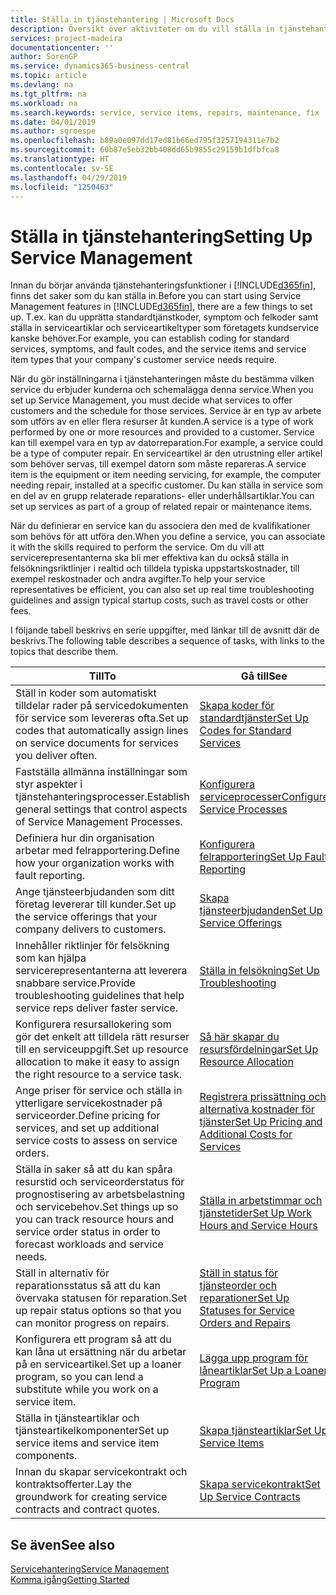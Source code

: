 ```yaml
---
title: Ställa in tjänstehantering | Microsoft Docs
description: Översikt över aktiviteter om du vill ställa in tjänstehantering som passar hur ditt företag hanterar tjänster.
services: project-madeira
documentationcenter: ''
author: SorenGP
ms.service: dynamics365-business-central
ms.topic: article
ms.devlang: na
ms.tgt_pltfrm: na
ms.workload: na
ms.search.keywords: service, service items, repairs, maintenance, fix
ms.date: 04/01/2019
ms.author: sgroespe
ms.openlocfilehash: b89a0e097dd17ed81b66ed795f3257194311e7b2
ms.sourcegitcommit: 60b87e5eb32bb408dd65b9855c29159b1dfbfca8
ms.translationtype: HT
ms.contentlocale: sv-SE
ms.lasthandoff: 04/29/2019
ms.locfileid: "1250463"
---
```

# <a name="setting-up-service-management"></a><span data-ttu-id="7658f-103">Ställa in tjänstehantering</span><span class="sxs-lookup"><span data-stu-id="7658f-103">Setting Up Service Management</span></span>
<span data-ttu-id="7658f-104">Innan du börjar använda tjänstehanteringsfunktioner i [!INCLUDE[d365fin](includes/d365fin_md.md)], finns det saker som du kan ställa in.</span><span class="sxs-lookup"><span data-stu-id="7658f-104">Before you can start using Service Management features in [!INCLUDE[d365fin](includes/d365fin_md.md)], there are a few things to set up.</span></span> <span data-ttu-id="7658f-105">T.ex. kan du upprätta standardtjänstkoder, symptom och felkoder samt ställa in serviceartiklar och serviceartikeltyper som företagets kundservice kanske behöver.</span><span class="sxs-lookup"><span data-stu-id="7658f-105">For example, you can establish coding for standard services, symptoms, and fault codes, and the service items and service item types that your company's customer service needs require.</span></span>  

<span data-ttu-id="7658f-106">När du gör inställningarna i tjänstehanteringen måste du bestämma vilken service du erbjuder kunderna och schemalägga denna service.</span><span class="sxs-lookup"><span data-stu-id="7658f-106">When you set up Service Management, you must decide what services to offer customers and the schedule for those services.</span></span> <span data-ttu-id="7658f-107">Service är en typ av arbete som utförs av en eller flera resurser åt kunden.</span><span class="sxs-lookup"><span data-stu-id="7658f-107">A service is a type of work performed by one or more resources and provided to a customer.</span></span> <span data-ttu-id="7658f-108">Service kan till exempel vara en typ av datorreparation.</span><span class="sxs-lookup"><span data-stu-id="7658f-108">For example, a service could be a type of computer repair.</span></span> <span data-ttu-id="7658f-109">En serviceartikel är den utrustning eller artikel som behöver servas, till exempel datorn som måste repareras.</span><span class="sxs-lookup"><span data-stu-id="7658f-109">A service item is the equipment or item needing servicing, for example, the computer needing repair, installed at a specific customer.</span></span> <span data-ttu-id="7658f-110">Du kan ställa in service som en del av en grupp relaterade reparations- eller underhållsartiklar.</span><span class="sxs-lookup"><span data-stu-id="7658f-110">You can set up services as part of a group of related repair or maintenance items.</span></span>  
  
<span data-ttu-id="7658f-111">När du definierar en service kan du associera den med de kvalifikationer som behövs för att utföra den.</span><span class="sxs-lookup"><span data-stu-id="7658f-111">When you define a service, you can associate it with the skills required to perform the service.</span></span> <span data-ttu-id="7658f-112">Om du vill att servicerepresentanterna ska bli mer effektiva kan du också ställa in felsökningsriktlinjer i realtid och tilldela typiska uppstartskostnader, till exempel reskostnader och andra avgifter.</span><span class="sxs-lookup"><span data-stu-id="7658f-112">To help your service representatives be efficient, you can also set up real time troubleshooting guidelines and assign typical startup costs, such as travel costs or other fees.</span></span>  

<span data-ttu-id="7658f-113">I följande tabell beskrivs en serie uppgifter, med länkar till de avsnitt där de beskrivs.</span><span class="sxs-lookup"><span data-stu-id="7658f-113">The following table describes a sequence of tasks, with links to the topics that describe them.</span></span>  
  
| <span data-ttu-id="7658f-114">Till</span><span class="sxs-lookup"><span data-stu-id="7658f-114">To</span></span> | <span data-ttu-id="7658f-115">Gå till</span><span class="sxs-lookup"><span data-stu-id="7658f-115">See</span></span> |
| --- | --- |
| <span data-ttu-id="7658f-116">Ställ in koder som automatiskt tilldelar rader på servicedokumenten för service som levereras ofta.</span><span class="sxs-lookup"><span data-stu-id="7658f-116">Set up codes that automatically assign lines on service documents for services you deliver often.</span></span> |[<span data-ttu-id="7658f-117">Skapa koder för standardtjänster</span><span class="sxs-lookup"><span data-stu-id="7658f-117">Set Up Codes for Standard Services</span></span>](service-how-setup-service-coding.md)|
| <span data-ttu-id="7658f-118">Fastställa allmänna inställningar som styr aspekter i tjänstehanteringsprocesser.</span><span class="sxs-lookup"><span data-stu-id="7658f-118">Establish general settings that control aspects of Service Management Processes.</span></span>|[<span data-ttu-id="7658f-119">Konfigurera serviceprocesser</span><span class="sxs-lookup"><span data-stu-id="7658f-119">Configure Service Processes</span></span>](service-setup-service-processes.md)|
| <span data-ttu-id="7658f-120">Definiera hur din organisation arbetar med felrapportering.</span><span class="sxs-lookup"><span data-stu-id="7658f-120">Define how your organization works with fault reporting.</span></span> |[<span data-ttu-id="7658f-121">Konfigurera felrapportering</span><span class="sxs-lookup"><span data-stu-id="7658f-121">Set Up Fault Reporting</span></span>](service-how-setup-fault-reporting.md) |
| <span data-ttu-id="7658f-122">Ange tjänsteerbjudanden som ditt företag levererar till kunder.</span><span class="sxs-lookup"><span data-stu-id="7658f-122">Set up the service offerings that your company delivers to customers.</span></span>|[<span data-ttu-id="7658f-123">Skapa tjänsteerbjudanden</span><span class="sxs-lookup"><span data-stu-id="7658f-123">Set Up Service Offerings</span></span>](service-how-setup-service-offerings.md)|
| <span data-ttu-id="7658f-124">Innehåller riktlinjer för felsökning som kan hjälpa servicerepresentanterna att leverera snabbare service.</span><span class="sxs-lookup"><span data-stu-id="7658f-124">Provide troubleshooting guidelines that help service reps deliver faster service.</span></span> |[<span data-ttu-id="7658f-125">Ställa in felsökning</span><span class="sxs-lookup"><span data-stu-id="7658f-125">Set Up Troubleshooting</span></span>](service-how-setup-troubleshooting.md) |
| <span data-ttu-id="7658f-126">Konfigurera resursallokering som gör det enkelt att tilldela rätt resurser till en serviceuppgift.</span><span class="sxs-lookup"><span data-stu-id="7658f-126">Set up resource allocation to make it easy to assign the right resource to a service task.</span></span> |[<span data-ttu-id="7658f-127">Så här skapar du resursfördelningar</span><span class="sxs-lookup"><span data-stu-id="7658f-127">Set Up Resource Allocation</span></span>](service-how-setup-resource-allocation.md) |
| <span data-ttu-id="7658f-128">Ange priser för service och ställa in ytterligare servicekostnader på serviceorder.</span><span class="sxs-lookup"><span data-stu-id="7658f-128">Define pricing for services, and set up additional service costs to assess on service orders.</span></span> |[<span data-ttu-id="7658f-129">Registrera prissättning och alternativa kostnader för tjänster</span><span class="sxs-lookup"><span data-stu-id="7658f-129">Set Up Pricing and Additional Costs for Services</span></span>](service-how-setup-service-costs-pricing.md)|
| <span data-ttu-id="7658f-130">Ställa in saker så att du kan spåra resurstid och serviceorderstatus för prognostisering av arbetsbelastning och servicebehov.</span><span class="sxs-lookup"><span data-stu-id="7658f-130">Set things up so you can track resource hours and service order status in order to forecast workloads and service needs.</span></span>|[<span data-ttu-id="7658f-131">Ställa in arbetstimmar och tjänstetider</span><span class="sxs-lookup"><span data-stu-id="7658f-131">Set Up Work Hours and Service Hours</span></span>](service-how-setup-work-service-hours.md)|
| <span data-ttu-id="7658f-132">Ställ in alternativ för reparationsstatus så att du kan övervaka statusen för reparation.</span><span class="sxs-lookup"><span data-stu-id="7658f-132">Set up repair status options so that you can monitor progress on repairs.</span></span> | [<span data-ttu-id="7658f-133">Ställ in status för tjänsteorder och reparationer</span><span class="sxs-lookup"><span data-stu-id="7658f-133">Set Up Statuses for Service Orders and Repairs</span></span>](service-order-repair-status.md)|
| <span data-ttu-id="7658f-134">Konfigurera ett program så att du kan låna ut ersättning när du arbetar på en serviceartikel.</span><span class="sxs-lookup"><span data-stu-id="7658f-134">Set up a loaner program, so you can lend a substitute while you work on a service item.</span></span> |[<span data-ttu-id="7658f-135">Lägga upp program för låneartiklar</span><span class="sxs-lookup"><span data-stu-id="7658f-135">Set Up a Loaner Program</span></span>](service-how-setup-loaner-program.md) |
| <span data-ttu-id="7658f-136">Ställa in tjänsteartiklar och tjänsteartikelkomponenter</span><span class="sxs-lookup"><span data-stu-id="7658f-136">Set up service items and service item components.</span></span> |[<span data-ttu-id="7658f-137">Skapa tjänsteartiklar</span><span class="sxs-lookup"><span data-stu-id="7658f-137">Set Up Service Items</span></span>](service-how-setup-service-items.md) |
| <span data-ttu-id="7658f-138">Innan du skapar servicekontrakt och kontraktsofferter.</span><span class="sxs-lookup"><span data-stu-id="7658f-138">Lay the groundwork for creating service contracts and contract quotes.</span></span> |[<span data-ttu-id="7658f-139">Skapa servicekontrakt</span><span class="sxs-lookup"><span data-stu-id="7658f-139">Set Up Service Contracts</span></span>](service-how-setup-service-contracts.md) |

## <a name="see-also"></a><span data-ttu-id="7658f-140">Se även</span><span class="sxs-lookup"><span data-stu-id="7658f-140">See also</span></span>
[<span data-ttu-id="7658f-141">Servicehantering</span><span class="sxs-lookup"><span data-stu-id="7658f-141">Service Management</span></span>](service-service.md)  
[<span data-ttu-id="7658f-142">Komma igång</span><span class="sxs-lookup"><span data-stu-id="7658f-142">Getting Started</span></span>](product-get-started.md)  
